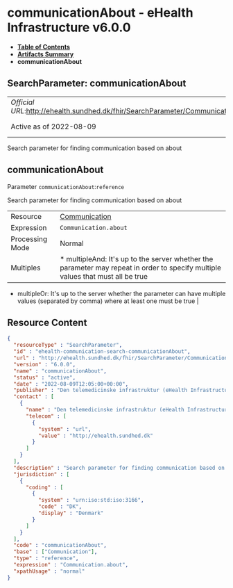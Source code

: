 # communicationAbout - eHealth Infrastructure v6.0.0

* [**Table of Contents**](toc.md)
* [**Artifacts Summary**](artifacts.md)
* **communicationAbout**

## SearchParameter: communicationAbout 

| | |
| :--- | :--- |
| *Official URL*:http://ehealth.sundhed.dk/fhir/SearchParameter/Communication/about | *Version*:6.0.0 |
| Active as of 2022-08-09 | *Computable Name*:communicationAbout |

 
Search parameter for finding communication based on about 

## communicationAbout

Parameter `communicationAbout`:`reference`

Search parameter for finding communication based on about

| | |
| :--- | :--- |
| Resource | [Communication](http://hl7.org/fhir/R4/communication.html) |
| Expression | `Communication.about` |
| Processing Mode | Normal |
| Multiples | * multipleAnd: It's up to the server whether the parameter may repeat in order to specify multiple values that must all be true
* multipleOr: It's up to the server whether the parameter can have multiple values (separated by comma) where at least one must be true
 |



## Resource Content

```json
{
  "resourceType" : "SearchParameter",
  "id" : "ehealth-communication-search-communicationAbout",
  "url" : "http://ehealth.sundhed.dk/fhir/SearchParameter/Communication/about",
  "version" : "6.0.0",
  "name" : "communicationAbout",
  "status" : "active",
  "date" : "2022-08-09T12:05:00+00:00",
  "publisher" : "Den telemedicinske infrastruktur (eHealth Infrastructure)",
  "contact" : [
    {
      "name" : "Den telemedicinske infrastruktur (eHealth Infrastructure)",
      "telecom" : [
        {
          "system" : "url",
          "value" : "http://ehealth.sundhed.dk"
        }
      ]
    }
  ],
  "description" : "Search parameter for finding communication based on about",
  "jurisdiction" : [
    {
      "coding" : [
        {
          "system" : "urn:iso:std:iso:3166",
          "code" : "DK",
          "display" : "Denmark"
        }
      ]
    }
  ],
  "code" : "communicationAbout",
  "base" : ["Communication"],
  "type" : "reference",
  "expression" : "Communication.about",
  "xpathUsage" : "normal"
}

```
